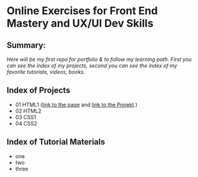 # Online Exercises for Front End Mastery and UX/UI Dev Skills

## Summary:
*Here will be my first repo for portfolio & to follow my learning path. First you can see the index of my projects, second you can see the index of my favorite tutorials, videos, books.*

## Index of Projects
- 01 HTML1 ([link to the page](https://cdn.rawgit.com/Darqhan/OnlineExercises/0809c593/01HTML1/index.html) and [link to the Projekt](01HTML1/).)
- 02 HTML2 
- 03 CSS1 
- 04 CSS2

## Index of Tutorial Materials
- one
- two
- three
